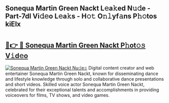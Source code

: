 ## Sonequa Martin Green Nackt L𝚎a𝚔ed N𝚞𝚍e - Part-7dI Vi𝚍𝚎o L𝚎a𝚔s - H𝚘𝚝 O𝚗𝚕yf𝚊ns P𝚑𝚘tos kiElx

# <h2><a href="http://kfbddnd.oniu.top/?m=Sonequa+Martin+Green+Nackt">🔗👉 🔴 Sonequa Martin Green Nackt P𝚑ot𝚘𝚜 V𝚒d𝚎o</a></h2>

[![Sonequa Martin Green Nackt Nu𝚍e𝚜](https://i.imgur.com/0qMVB7G.gif)](http://kfbddnd.oniu.top/?m=Sonequa+Martin+Green+Nackt)
Digital content creator and web entertainer Sonequa Martin Green Nackt, known for disseminating dance and lifestyle knowledge through solo and collaborative dance presentations and short videos. Skilled voice actor Sonequa Martin Green Nackt, celebrated for their exceptional talents and accomplishments in providing voiceovers for films, TV shows, and video games.  
